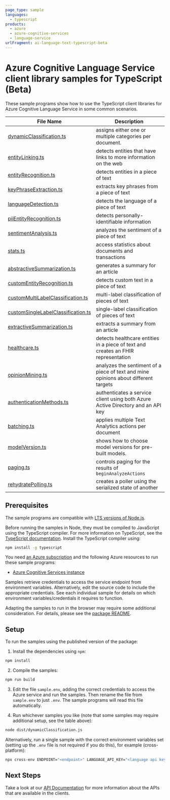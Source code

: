 ```yaml
---
page_type: sample
languages:
  - typescript
products:
  - azure
  - azure-cognitive-services
  - language-service
urlFragment: ai-language-text-typescript-beta
---
```


# Azure Cognitive Language Service client library samples for TypeScript (Beta)

These sample programs show how to use the TypeScript client libraries for Azure Cognitive Language Service in some common scenarios.

| **File Name**                                                         | **Description**                                                                     |
| --------------------------------------------------------------------- | ----------------------------------------------------------------------------------- |
| [dynamicClassification.ts][dynamicclassification]                     | assigns either one or multiple categories per document.                             |
| [entityLinking.ts][entitylinking]                                     | detects entities that have links to more information on the web                     |
| [entityRecognition.ts][entityrecognition]                             | detects entities in a piece of text                                                 |
| [keyPhraseExtraction.ts][keyphraseextraction]                         | extracts key phrases from a piece of text                                           |
| [languageDetection.ts][languagedetection]                             | detects the language of a piece of text                                             |
| [piiEntityRecognition.ts][piientityrecognition]                       | detects personally-identifiable information                                         |
| [sentimentAnalysis.ts][sentimentanalysis]                             | analyzes the sentiment of a piece of text                                           |
| [stats.ts][stats]                                                     | access statistics about documents and transactions                                  |
| [abstractiveSummarization.ts][abstractivesummarization]               | generates a summary for an article                                                  |
| [customEntityRecognition.ts][customentityrecognition]                 | detects custom text in a piece of text                                              |
| [customMultiLabelClassification.ts][custommultilabelclassification]   | multi-label classification of pieces of text                                        |
| [customSingleLabelClassification.ts][customsinglelabelclassification] | single-label classification of pieces of text                                       |
| [extractiveSummarization.ts][extractivesummarization]                 | extracts a summary from an article                                                  |
| [healthcare.ts][healthcare]                                           | detects healthcare entities in a piece of text and creates an FHIR representation   |
| [opinionMining.ts][opinionmining]                                     | analyzes the sentiment of a piece of text and mine opinions about different targets |
| [authenticationMethods.ts][authenticationmethods]                     | authenticates a service client using both Azure Active Directory and an API key     |
| [batching.ts][batching]                                               | applies multiple Text Analytics actions per document                                |
| [modelVersion.ts][modelversion]                                       | shows how to choose model versions for pre-built models.                            |
| [paging.ts][paging]                                                   | controls paging for the results of `beginAnalyzeActions`                            |
| [rehydratePolling.ts][rehydratepolling]                               | creates a poller using the serialized state of another                              |

## Prerequisites

The sample programs are compatible with [LTS versions of Node.js](https://github.com/nodejs/release#release-schedule).

Before running the samples in Node, they must be compiled to JavaScript using the TypeScript compiler. For more information on TypeScript, see the [TypeScript documentation][typescript]. Install the TypeScript compiler using:

```bash
npm install -g typescript
```

You need [an Azure subscription][freesub] and the following Azure resources to run these sample programs:

- [Azure Cognitive Services instance][createinstance_azurecognitiveservicesinstance]

Samples retrieve credentials to access the service endpoint from environment variables. Alternatively, edit the source code to include the appropriate credentials. See each individual sample for details on which environment variables/credentials it requires to function.

Adapting the samples to run in the browser may require some additional consideration. For details, please see the [package README][package].

## Setup

To run the samples using the published version of the package:

1. Install the dependencies using `npm`:

```bash
npm install
```

2. Compile the samples:

```bash
npm run build
```

3. Edit the file `sample.env`, adding the correct credentials to access the Azure service and run the samples. Then rename the file from `sample.env` to just `.env`. The sample programs will read this file automatically.

4. Run whichever samples you like (note that some samples may require additional setup, see the table above):

```bash
node dist/dynamicClassification.js
```

Alternatively, run a single sample with the correct environment variables set (setting up the `.env` file is not required if you do this), for example (cross-platform):

```bash
npx cross-env ENDPOINT="<endpoint>" LANGUAGE_API_KEY="<language api key>" node dist/dynamicClassification.js
```

## Next Steps

Take a look at our [API Documentation][apiref] for more information about the APIs that are available in the clients.

[dynamicclassification]: https://github.com/Azure/azure-sdk-for-js/blob/main/sdk/cognitivelanguage/ai-language-text/samples/v1-beta/typescript/src/dynamicClassification.ts
[entitylinking]: https://github.com/Azure/azure-sdk-for-js/blob/main/sdk/cognitivelanguage/ai-language-text/samples/v1-beta/typescript/src/entityLinking.ts
[entityrecognition]: https://github.com/Azure/azure-sdk-for-js/blob/main/sdk/cognitivelanguage/ai-language-text/samples/v1-beta/typescript/src/entityRecognition.ts
[keyphraseextraction]: https://github.com/Azure/azure-sdk-for-js/blob/main/sdk/cognitivelanguage/ai-language-text/samples/v1-beta/typescript/src/keyPhraseExtraction.ts
[languagedetection]: https://github.com/Azure/azure-sdk-for-js/blob/main/sdk/cognitivelanguage/ai-language-text/samples/v1-beta/typescript/src/languageDetection.ts
[piientityrecognition]: https://github.com/Azure/azure-sdk-for-js/blob/main/sdk/cognitivelanguage/ai-language-text/samples/v1-beta/typescript/src/piiEntityRecognition.ts
[sentimentanalysis]: https://github.com/Azure/azure-sdk-for-js/blob/main/sdk/cognitivelanguage/ai-language-text/samples/v1-beta/typescript/src/sentimentAnalysis.ts
[stats]: https://github.com/Azure/azure-sdk-for-js/blob/main/sdk/cognitivelanguage/ai-language-text/samples/v1-beta/typescript/src/stats.ts
[abstractivesummarization]: https://github.com/Azure/azure-sdk-for-js/blob/main/sdk/cognitivelanguage/ai-language-text/samples/v1-beta/typescript/src/abstractiveSummarization.ts
[customentityrecognition]: https://github.com/Azure/azure-sdk-for-js/blob/main/sdk/cognitivelanguage/ai-language-text/samples/v1-beta/typescript/src/customEntityRecognition.ts
[custommultilabelclassification]: https://github.com/Azure/azure-sdk-for-js/blob/main/sdk/cognitivelanguage/ai-language-text/samples/v1-beta/typescript/src/customMultiLabelClassification.ts
[customsinglelabelclassification]: https://github.com/Azure/azure-sdk-for-js/blob/main/sdk/cognitivelanguage/ai-language-text/samples/v1-beta/typescript/src/customSingleLabelClassification.ts
[extractivesummarization]: https://github.com/Azure/azure-sdk-for-js/blob/main/sdk/cognitivelanguage/ai-language-text/samples/v1-beta/typescript/src/extractiveSummarization.ts
[healthcare]: https://github.com/Azure/azure-sdk-for-js/blob/main/sdk/cognitivelanguage/ai-language-text/samples/v1-beta/typescript/src/healthcare.ts
[opinionmining]: https://github.com/Azure/azure-sdk-for-js/blob/main/sdk/cognitivelanguage/ai-language-text/samples/v1-beta/typescript/src/opinionMining.ts
[authenticationmethods]: https://github.com/Azure/azure-sdk-for-js/blob/main/sdk/cognitivelanguage/ai-language-text/samples/v1-beta/typescript/src/authenticationMethods.ts
[batching]: https://github.com/Azure/azure-sdk-for-js/blob/main/sdk/cognitivelanguage/ai-language-text/samples/v1-beta/typescript/src/batching.ts
[modelversion]: https://github.com/Azure/azure-sdk-for-js/blob/main/sdk/cognitivelanguage/ai-language-text/samples/v1-beta/typescript/src/modelVersion.ts
[paging]: https://github.com/Azure/azure-sdk-for-js/blob/main/sdk/cognitivelanguage/ai-language-text/samples/v1-beta/typescript/src/paging.ts
[rehydratepolling]: https://github.com/Azure/azure-sdk-for-js/blob/main/sdk/cognitivelanguage/ai-language-text/samples/v1-beta/typescript/src/rehydratePolling.ts
[apiref]: https://docs.microsoft.com/javascript/api/@azure/ai-language-text
[freesub]: https://azure.microsoft.com/free/
[createinstance_azurecognitiveservicesinstance]: https://docs.microsoft.com/azure/cognitive-services/cognitive-services-apis-create-account
[package]: https://github.com/Azure/azure-sdk-for-js/tree/main/sdk/cognitivelanguage/ai-language-text/README.md
[typescript]: https://www.typescriptlang.org/docs/home.html
